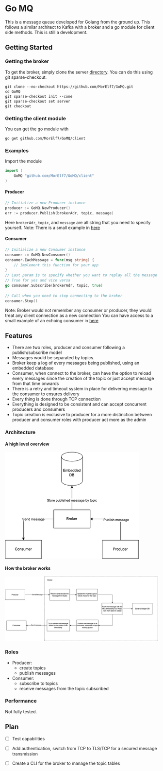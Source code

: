 # Go MQ

This is a message queue developed for Golang from the ground up. This follows a similar architect to Kafka with a broker and a go module for client side methods.
This is still a development.

## Getting Started

### Getting the broker
To get the broker, simply clone the server [directory](https://github.com/MorElf7/GoMQ/tree/master/server). You can do this using git sparse-checkout.
```
git clone --no-checkout https://github.com/MorElf7/GoMQ.git
cd GoMQ
git sparse-checkout init --cone
git sparse-checkout set server
git checkout
```

### Getting the client module
You can get the go module with 
```
go get github.com/MorElf7/GoMQ/client
```

### Examples
Import the module
```go
import (
    GoMQ "github.com/MorElf7/GoMQ/client"
)
```

#### Producer

``` go
// Initialize a new Producer instance
producer := GoMQ.NewProducer()
err := producer.Publish(brokerAdr, topic, message)
```
Here `brokerAdr`, `topic`, and `message` are all string that you need to specify yourself.
Note: There is a small example in [here](https://github.com/MorElf7/GoMQ/blob/master/server/server.go)

#### Consumer

```go
// Initialize a new Consumer instance
consumer := GoMQ.NewConsumer()
consumer.EachMessage = func(msg string) {
    // Implement this function for your app
}
// Last param is to specify whether you want to replay all the message from the start. 
// True for yes and vice versa
go consumer.Subscribe(brokerAdr, topic, true)

// Call when you need to stop connecting to the broker
consumer.Stop()
```

Note: Broker would not remember any consumer or producer, they would treat any client connection as a new connection
You can have access to a small example of an echoing consumer in [here](https://github.com/MorElf7/GoMQ/blob/master/consumer/consumer.go)

## Features
- There are two roles, producer and consumer following a publish/subscribe model
- Messages would be separated by topics. 
- Broker keep a log of every messages being published, using an embedded database
- Consumer, when connect to the broker, can have the option to reload every messages since the creation of the topic or just accept message from that time onwards
- There is a retry and timeout system in place for delivering message to the consumer to ensures delivery
- Every thing is done through TCP connection
- Everything is designed to be consistent and can accept concurrent producers and consumers
- Topic creation is exclusive to producer for a more distinction between producer and consumer roles with producer act more as the admin

### Architecture

#### A high level overview
![](https://github.com/MorElf7/GoMQ/blob/master/images/GoMQ-GoMQ%20High%20Level%20Architecture.drawio.png?raw=true)

#### How the broker works

![](https://github.com/MorElf7/GoMQ/blob/master/images/GoMQ-Broker%20Architecture.drawio.png?raw=true)

### Roles
- Producer: 
    - create topics
    - publish messages
- Consumer: 
    - subscribe to topics
    - receive messages from the topic subscribed

### Performance

Not fully tested. 

## Plan
- [ ] Test capabilities
- [ ] Add authentication, switch from TCP to TLS/TCP for a secured message transmission
- [ ] Create a CLI for the broker to manage the topic tables

